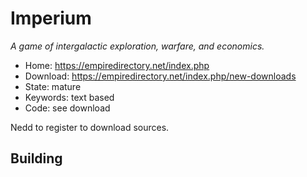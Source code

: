 # Imperium

_A game of intergalactic exploration, warfare, and economics._

- Home: https://empiredirectory.net/index.php
- Download: https://empiredirectory.net/index.php/new-downloads
- State: mature
- Keywords: text based
- Code: see download

Nedd to register to download sources.

## Building

